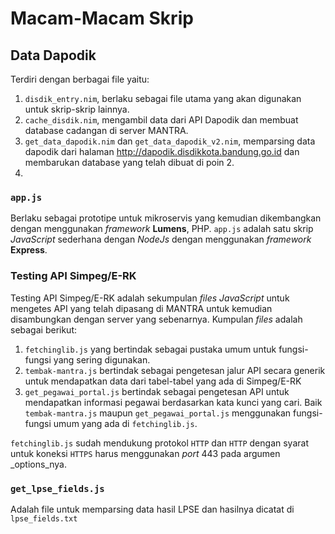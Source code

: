 # Macam-Macam Skrip

## Data Dapodik

Terdiri dengan berbagai file yaitu:

1. `disdik_entry.nim`, berlaku sebagai file utama yang akan digunakan untuk skrip-skrip lainnya.
2. `cache_disdik.nim`, mengambil data dari API Dapodik dan membuat database cadangan di server MANTRA.
3. `get_data_dapodik.nim` dan `get_data_dapodik_v2.nim`, memparsing data dapodik dari halaman http://dapodik.disdikkota.bandung.go.id dan membarukan database yang telah dibuat di poin 2.
4. 

### `app.js`
Berlaku sebagai prototipe untuk mikroservis yang kemudian dikembangkan dengan menggunakan _framework_ **Lumens**, PHP.
`app.js` adalah satu skrip _JavaScript_ sederhana dengan _NodeJs_ dengan menggunakan _framework_ **Express**.

### Testing API Simpeg/E-RK
Testing API Simpeg/E-RK adalah sekumpulan _files_ _JavaScript_ untuk mengetes API yang telah dipasang di MANTRA untuk kemudian disambungkan dengan server yang sebenarnya.
Kumpulan _files_ adalah sebagai berikut:
1. `fetchinglib.js` yang bertindak sebagai pustaka umum untuk fungsi-fungsi yang sering digunakan.
2. `tembak-mantra.js` bertindak sebagai pengetesan jalur API secara generik untuk mendapatkan data dari tabel-tabel yang ada di Simpeg/E-RK
3. `get_pegawai_portal.js` bertindak sebagai pengetesan API untuk mendapatkan informasi pegawai berdasarkan kata kunci yang cari.
Baik `tembak-mantra.js` maupun `get_pegawai_portal.js` menggunakan fungsi-fungsi umum yang ada di `fetchinglib.js`.

`fetchinglib.js` sudah mendukung protokol `HTTP` dan `HTTP` dengan syarat untuk koneksi `HTTPS` harus menggunakan _port_ 443 pada argumen _options_nya.

### `get_lpse_fields.js`
Adalah file untuk memparsing data hasil LPSE dan hasilnya dicatat di `lpse_fields.txt`
